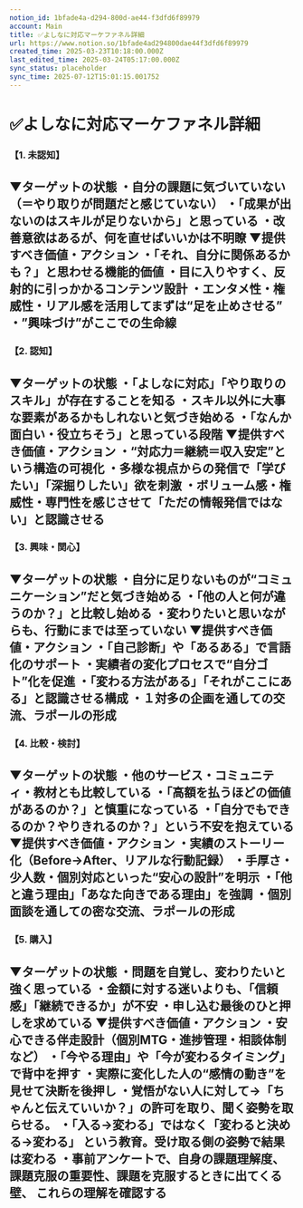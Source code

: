 ```yaml
---
notion_id: 1bfade4a-d294-800d-ae44-f3dfd6f89979
account: Main
title: ✅よしなに対応マーケファネル詳細
url: https://www.notion.so/1bfade4ad294800dae44f3dfd6f89979
created_time: 2025-03-23T10:18:00.000Z
last_edited_time: 2025-03-24T05:17:00.000Z
sync_status: placeholder
sync_time: 2025-07-12T15:01:15.001752
---
```

# ✅よしなに対応マーケファネル詳細

### 【1. 未認知】
**▼ターゲットの状態**
・自分の課題に気づいていない（＝やり取りが問題だと感じていない）
・「成果が出ないのはスキルが足りないから」と思っている
・改善意欲はあるが、何を直せばいいかは不明瞭
**▼提供すべき価値・アクション**
・「それ、自分に関係あるかも？」と思わせる機能的価値
・目に入りやすく、反射的に引っかかるコンテンツ設計
・エンタメ性・権威性・リアル感を活用してまずは“足を止めさせる”
・”興味づけ”がここでの生命線
---
### 【2. 認知】
**▼ターゲットの状態**
・「よしなに対応」「やり取りのスキル」が存在することを知る
・スキル以外に大事な要素があるかもしれないと気づき始める
・「なんか面白い・役立ちそう」と思っている段階
**▼提供すべき価値・アクション**
・“対応力＝継続＝収入安定”という構造の可視化
・多様な視点からの発信で「学びたい」「深掘りしたい」欲を刺激
・ボリューム感・権威性・専門性を感じさせて「ただの情報発信ではない」と認識させる
---
### 【3. 興味・関心】
**▼ターゲットの状態**
・自分に足りないものが“コミュニケーション”だと気づき始める
・「他の人と何が違うのか？」と比較し始める
・変わりたいと思いながらも、行動にまでは至っていない
**▼提供すべき価値・アクション**
・「自己診断」や「あるある」で言語化のサポート
・実績者の変化プロセスで“自分ゴト”化を促進
・「変わる方法がある」「それがここにある」と認識させる構成
・１対多の企画を通しての交流、ラポールの形成
---
### 【4. 比較・検討】
**▼ターゲットの状態**
・他のサービス・コミュニティ・教材とも比較している
・「高額を払うほどの価値があるのか？」と慎重になっている
・「自分でもできるのか？やりきれるのか？」という不安を抱えている
**▼提供すべき価値・アクション**
・実績のストーリー化（Before→After、リアルな行動記録）
・手厚さ・少人数・個別対応といった“安心の設計”を明示
・「他と違う理由」「あなた向きである理由」を強調
・個別面談を通しての密な交流、ラポールの形成
---
### 【5. 購入】
**▼ターゲットの状態**
・問題を自覚し、変わりたいと強く思っている
・金額に対する迷いよりも、「信頼感」「継続できるか」が不安
・申し込む最後のひと押しを求めている
**▼提供すべき価値・アクション**
・安心できる伴走設計（個別MTG・進捗管理・相談体制など）
・「今やる理由」や「今が変わるタイミング」で背中を押す
・実際に変化した人の“感情の動き”を見せて決断を後押し
・覚悟がない人に対して→「ちゃんと伝えていいか？」の許可を取り、聞く姿勢を取らせる。
・「入る→変わる」ではなく「変わると決める→変わる」 という教育。受け取る側の姿勢で結果は変わる
・事前アンケートで、自身の課題理解度、課題克服の重要性、課題を克服するときに出てくる壁、 これらの理解を確認する
---